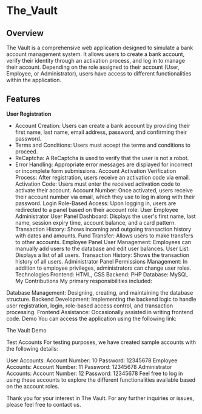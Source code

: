 # The_Vault

## Overview
The Vault is a comprehensive web application designed to simulate a bank account management system. It allows users to create a bank account, verify their identity through an activation process, and log in to manage their account. Depending on the role assigned to their account (User, Employee, or Administrator), users have access to different functionalities within the application.

## Features
**User Registration**
- Account Creation: Users can create a bank account by providing their first name, last name, email address, password, and confirming their password.
- Terms and Conditions: Users must accept the terms and conditions to proceed.
- ReCaptcha: A ReCaptcha is used to verify that the user is not a robot.
- Error Handling: Appropriate error messages are displayed for incorrect or incomplete form submissions.
Account Activation
Verification Process: After registration, users receive an activation code via email.
Activation Code: Users must enter the received activation code to activate their account.
Account Number: Once activated, users receive their account number via email, which they use to log in along with their password.
Login
Role-Based Access: Upon logging in, users are redirected to a panel based on their account role:
User
Employee
Administrator
User Panel
Dashboard: Displays the user's first name, last name, session expiry time, account balance, and a card pattern.
Transaction History: Shows incoming and outgoing transaction history with dates and amounts.
Fund Transfer: Allows users to make transfers to other accounts.
Employee Panel
User Management: Employees can manually add users to the database and edit user balances.
User List: Displays a list of all users.
Transaction History: Shows the transaction history of all users.
Administrator Panel
Permissions Management: In addition to employee privileges, administrators can change user roles.
Technologies
Frontend: HTML, CSS
Backend: PHP
Database: MySQL
My Contributions
My primary responsibilities included:

Database Management: Designing, creating, and maintaining the database structure.
Backend Development: Implementing the backend logic to handle user registration, login, role-based access control, and transaction processing.
Frontend Assistance: Occasionally assisted in writing frontend code.
Demo
You can access the application using the following link:

The Vault Demo

Test Accounts
For testing purposes, we have created sample accounts with the following details:

User Accounts:
Account Number: 10
Password: 12345678
Employee Accounts:
Account Number: 11
Password: 12345678
Administrator Accounts:
Account Number: 12
Password: 12345678
Feel free to log in using these accounts to explore the different functionalities available based on the account roles.

Thank you for your interest in The Vault. For any further inquiries or issues, please feel free to contact us.
